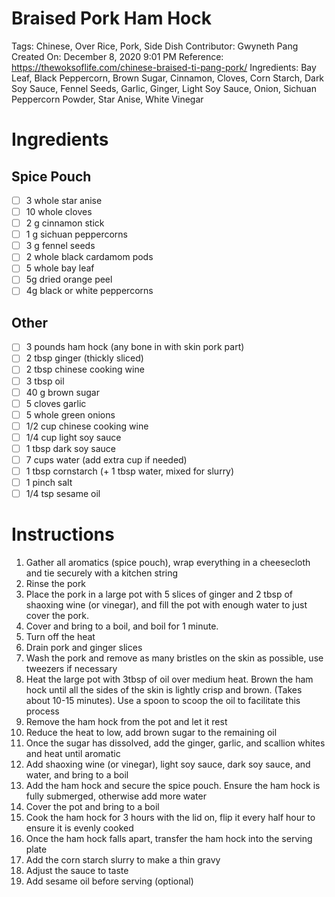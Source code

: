 # Braised Pork Ham Hock

Tags: Chinese, Over Rice, Pork, Side Dish
Contributor: Gwyneth Pang
Created On: December 8, 2020 9:01 PM
Reference: https://thewoksoflife.com/chinese-braised-ti-pang-pork/
Ingredients: Bay Leaf, Black Peppercorn, Brown Sugar, Cinnamon, Cloves, Corn Starch, Dark Soy Sauce, Fennel Seeds, Garlic, Ginger, Light Soy Sauce, Onion, Sichuan Peppercorn Powder, Star Anise, White Vinegar

# Ingredients

## Spice Pouch

- [ ]  3 whole star anise
- [ ]  10 whole cloves
- [ ]  2 g cinnamon stick
- [ ]  1 g sichuan peppercorns
- [ ]  3 g fennel seeds
- [ ]  2 whole black cardamom pods
- [ ]  5 whole bay leaf
- [ ]  5g dried orange peel
- [ ]  4g black or white peppercorns

## Other

- [ ]  3 pounds ham hock (any bone in with skin pork part)
- [ ]  2 tbsp ginger (thickly sliced)
- [ ]  2 tbsp chinese cooking wine
- [ ]  3 tbsp oil
- [ ]  40 g brown sugar
- [ ]  5 cloves garlic
- [ ]  5 whole green onions
- [ ]  1/2 cup chinese cooking wine
- [ ]  1/4 cup light soy sauce
- [ ]  1 tbsp dark soy sauce
- [ ]  7 cups water (add extra cup if needed)
- [ ]  1 tbsp cornstarch (+ 1 tbsp water, mixed for slurry)
- [ ]  1 pinch salt
- [ ]  1/4 tsp sesame oil

# Instructions

1. Gather all aromatics (spice pouch), wrap everything in a cheesecloth and tie securely with a kitchen string
2. Rinse the pork
3. Place the pork in a large pot with 5 slices of ginger and 2 tbsp of shaoxing wine (or vinegar), and fill the pot with enough water to just cover the pork. 
4. Cover and bring to a boil, and boil for 1 minute.
5. Turn off the heat
6. Drain pork and ginger slices
7. Wash the pork and remove as many bristles on the skin as possible, use tweezers if necessary
8. Heat the large pot with 3tbsp of oil over medium heat. Brown the ham hock until all the sides of the skin is lightly crisp and brown. (Takes about 10-15 minutes). Use a spoon to scoop the oil to facilitate this process
9. Remove the ham hock from the pot and let it rest
10. Reduce the heat to low, add brown sugar to the remaining oil
11. Once the sugar has dissolved, add the ginger, garlic, and scallion whites and heat until aromatic
12. Add shaoxing wine (or vinegar), light soy sauce, dark soy sauce, and water, and bring to a boil
13. Add the ham hock and secure the spice pouch. Ensure the ham hock is fully submerged, otherwise add more water
14. Cover the pot and bring to a boil
15. Cook the ham hock for 3 hours with the lid on, flip it every half hour to ensure it is evenly cooked
16. Once the ham hock falls apart, transfer the ham hock into the serving plate
17. Add the corn starch slurry to make a thin gravy
18. Adjust the sauce to taste
19. Add sesame oil before serving (optional)